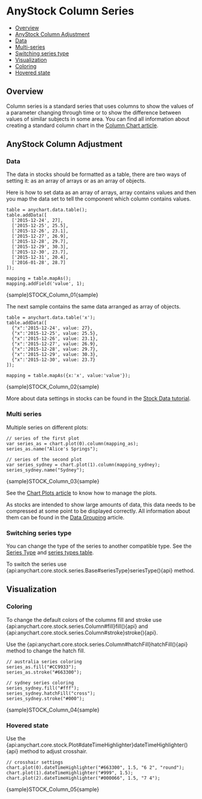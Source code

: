 # AnyStock Column Series

* [Overview](#overview)
* [AnyStock Column Adjustment](#anystock_column_series_adjustment)
 * [Data](#data)
 * [Multi-series](#multi_series)  
 * [Switching series type](#switching_series_type)
* [Visualization](#visualization)
 * [Coloring](#coloring)
 * [Hovered state](#hovered_state)

## Overview

Column series is a standard series that uses columns to show the values of a parameter changing through time or to show the difference between values of similar subjects in some area. You can find all information about creating a standard column chart in the [Column Chart article](../../Basic_Charts/Column_Chart).

## AnyStock Column Adjustment

### Data

The data in stocks should be formatted as a table, there are two ways of setting it: as an array of arrays or as an array of objects. 

Here is how to set data as an array of arrays, array contains values and then you map the data set to tell the component which column contains values.

```
table = anychart.data.table();
table.addData([
  ['2015-12-24', 27],
  ['2015-12-25', 25.5],
  ['2015-12-26', 23.1],
  ['2015-12-27', 26.9],
  ['2015-12-28', 29.7],
  ['2015-12-29', 30.3],
  ['2015-12-30', 23.7],
  ['2015-12-31', 20.4],
  ['2016-01-28', 28.7]
]);

mapping = table.mapAs();
mapping.addField('value', 1);
```

{sample}STOCK\_Column\_01{sample}

The next sample contains the same data arranged as array of objects.

```
table = anychart.data.table('x');
table.addData([
  {"x":'2015-12-24', value: 27},
  {"x":'2015-12-25', value: 25.5},
  {"x":'2015-12-26', value: 23.1},
  {"x":'2015-12-27', value: 26.9},
  {"x":'2015-12-28', value: 29.7},
  {"x":'2015-12-29', value: 30.3},
  {"x":'2015-12-30', value: 23.7}
]);

mapping = table.mapAs({x:'x', value:'value'});
```

{sample}STOCK\_Column\_02{sample}

More about data settings in stocks can be found in the [Stock Data tutorial](../Data).

### Multi series

Multiple series on different plots:

```
// series of the first plot
var series_as = chart.plot(0).column(mapping_as);
series_as.name("Alice's Springs");

// series of the second plot
var series_sydney = chart.plot(1).column(mapping_sydney);
series_sydney.name("Sydney");
```

{sample}STOCK\_Column\_03{sample}

See the [Chart Plots article](../Chart_Plots) to know how to manage the plots.

As stocks are intended to show large amounts of data, this data needs to be compressed at some point to be displayed correctly. All information about them can be found in the [Data Grouping](../Data_Grouping) article.

### Switching series type

You can change the type of the series to another compatible type. See the [Series Type](Series_Type) and [series types table](Supported_Series#list_of_supported_series).

To switch the series use {api:anychart.core.stock.series.Base#seriesType}seriesType(){api} method.

## Visualization

### Coloring

To change the default colors of the columns fill and stroke use {api:anychart.core.stock.series.Column#fill}fill(){api} and {api:anychart.core.stock.series.Column#stroke}stroke(){api}. 

Use the {api:anychart.core.stock.series.Column#hatchFill}hatchFill(){api} method to change the hatch fill.

```
// australia series coloring
series_as.fill("#CC9933");
series_as.stroke("#663300");

// sydney series coloring
series_sydney.fill("#fff");
series_sydney.hatchFill("cross");
series_sydney.stroke("#000");
```

{sample}STOCK\_Column\_04{sample}

### Hovered state

Use the {api:anychart.core.stock.Plot#dateTimeHighlighter}dateTimeHighlighter(){api} method to adjust crosshair. 

```
// crosshair settings
chart.plot(0).dateTimeHighlighter("#663300", 1.5, "6 2", "round");
chart.plot(1).dateTimeHighlighter("#999", 1.5);
chart.plot(2).dateTimeHighlighter("#000066", 1.5, "7 4");
```

{sample}STOCK\_Column\_05{sample}

 
